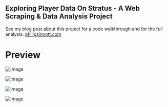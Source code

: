 Exploring Player Data On Stratus - A Web Scraping & Data Analysis Project
---
See my blog post about this project for a code walkthrough and for the full analysis: [philipsinnott.com](https://philipsinnott.com/docs/projects/exploring-player-data-on-stratus-a-web-scraping-data-analysis-project/)

# Preview
![image](https://user-images.githubusercontent.com/56341190/215549538-cd29bdea-fdcb-44f7-b206-1e4ae7dab44d.png)

![image](https://user-images.githubusercontent.com/56341190/215549684-994baf92-0d3b-4b20-a5b6-dcc23059bca3.png)

![image](https://user-images.githubusercontent.com/56341190/215549718-f743e34f-f6e9-43c5-9e8e-8368b66b902c.png)

![image](https://user-images.githubusercontent.com/56341190/215549737-5f24b203-2251-4332-bd73-f675983902e1.png)
